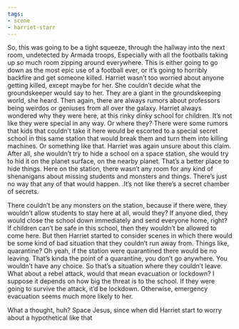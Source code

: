 ```yaml
---
tags:
- scene
- harriet-starr
---
```


So, this was going to be a tight squeeze, through the hallway into the
next room, undetected by Armada troops, Especially with all the
footballs taking up so much room zipping around everywhere. This is
either going to go down as the most epic use of a football ever, or it’s
going to horribly backfire and get someone killed. Harriet wasn’t too
worried about anyone getting killed, except maybe for her. She couldn’t
decide what the groundskeeper would say to her. They are a giant in the
groundskeeping world, she heard. Then again, there are always rumors
about professors being weirdos or geniuses from all over the galaxy.
Harriet always wondered why they were here, at this rinky dinky school
for children. It’s not like they were special in any way. Or where they?
There were some rumors that kids that couldn’t take it here would be
escorted to a special secret school in this same station that would
break them and turn them into killing machines. Or something like that.
Harriet was again unsure about this claim. After all, she wouldn’t try
to hide a school on a space station, she would try to hid it on the
planet surface, on the nearby planet. That’s a better place to hide
things. Here on the station, there wasn’t any room for any kind of
shenanigans about missing students and monsters and things. There’s just
no way that any of that would happen. .It’s not like there’s a secret
chamber of secrets.

There couldn’t be any monsters on the station, because if there were,
they wouldn’t allow students to stay here at all, would they? If anyone
died, they would close the school down immediately and send everyone
home, right? If children can’t be safe in this school, then they
wouldn’t be allowed to come here. But then Harriet started to consider
scenes in which there would be some kind of bad situation that they
couldn’t run away from. Things like, quarantine? Oh yeah, if the station
were quarantined there would be no leaving. That’s kinda the point of a
quarantine, you don’t go anywhere. You wouldn’t have any choice. So
that’s a situation where they couldn’t leave. What about a rebel attack,
would that mean evacuation or lockdown? I suppose it depends on how big
the threat is to the school. If they were going to survive the attack,
it’d be lockdown. Otherwise, emergency evacuation seems much more likely
to her.

What a thought, huh? Space Jesus, since when did Harriet start to worry
about a hypothetical like that
